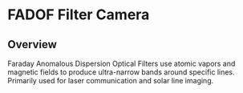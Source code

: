 # FADOF Filter Camera

## Overview
Faraday Anomalous Dispersion Optical Filters use atomic vapors and magnetic fields to produce ultra-narrow bands around specific lines. Primarily used for laser communication and solar line imaging.

